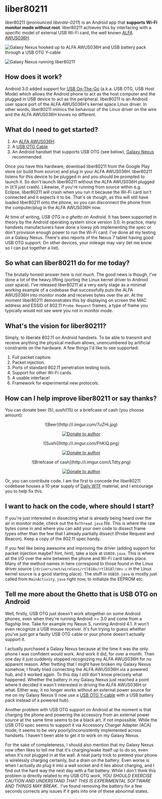 liber80211
==========

liber80211 (pronounced *liberate-0211*) is an Android app that **supports Wi-Fi monitor mode without root**.  liber80211 achieves this by interfacing with a specific model of external USB Wi-Fi card, the well known [ALFA AWUS036H](http://www.amazon.com/gp/product/B000QYGNKQ/ref=as_li_qf_sp_asin_il_tl?ie=UTF8&camp=1789&creative=9325&creativeASIN=B000QYGNKQ&linkCode=as2&tag=liber80211-20).

![Galaxy Nexus hooked up to ALFA AWUS036H and USB battery pack through a USB OTG Y-cable](http://i.imgur.com/9AHs4.jpg)

![Galaxy Nexus running liber80211](http://i.imgur.com/5aTBE.jpg)

## How does it work?
Android 3.0 added support for [USB On-The-Go](http://en.wikipedia.org/wiki/USB_On-The-Go) (a.k.a. USB OTG, USB Host Mode) which allows the Android phone to act as the host computer and the plugged in USB device to act as the peripheral.  liber80211 is an Android user space port of the ALFA AWUS036H's kernel space Linux driver.  In other words, liber80211 mimics the behaviour of the Linux driver on the wire and the ALFA AWUS036H knows no different.

## What do I need to get started?
1. An [ALFA AWUS036H](http://www.amazon.com/gp/product/B000QYGNKQ/ref=as_li_qf_sp_asin_il_tl?ie=UTF8&camp=1789&creative=9325&creativeASIN=B000QYGNKQ&linkCode=as2&tag=liber80211-20).
2. A [USB OTG Cable](http://www.amazon.com/gp/product/B005QX7KYU/ref=as_li_qf_sp_asin_il_tl?ie=UTF8&camp=1789&creative=9325&creativeASIN=B005QX7KYU&linkCode=as2&tag=liber80211-20)
3. An Android handset that supports USB OTG (see below), [Galaxy Nexus](http://www.amazon.com/gp/product/B005ZEF01A/ref=as_li_qf_sp_asin_il_tl?ie=UTF8&camp=1789&creative=9325&creativeASIN=B005ZEF01A&linkCode=as2&tag=liber80211-20) recommended.

Once you have this hardware, download liber80211 from the Google Play store (or build from source) and plug in your ALFA AWUS036H.  liber80211 listens for this device to be plugged in and you should be prompted to launch it.   So don't launch liber80211 without the ALFA AWUS036H plugged in (it'll just crash).  Likewise, if you're running from source within e.g. Eclipse, liber80211 will crash when you run it because the Wi-Fi card isn't connected and it expects it to be.  That's ok though, as this will still have loaded liber80211 onto the phone, so you can disconnect the phone from the computer/plug in the ALFA AWUS036H now.

At time of writing, *USB OTG is a ghetto on Android*.  It has been supported in theory by the Android operating system since version 3.0.  In practice, many handsets manufacturers have done a lowsy job implementing the spec or don't provision enough power to run the Wi-Fi card.  I've done all my testing on a Galaxy Nexus.  There's also reports of the Nexus 7 tablet having good USB OTG support.  On other devices, your mileage may vary (let me know so I can put together a list).

## So what can liber80211 do for me today?
The brutally honest answer here is *not much*.  The good news is though, I've done a lot of the heavy lifting (porting the Linux kernel driver to Android user space).  I've released liber80211 at a very early stage as a minimal working example of a codebase that successfully puts the ALFA AWUS036H into monitor mode and receives bytes over the air.  At the moment liber80211 demonstrates this by displaying on screen the MAC address and ESSID of 802.11 `Probe Request` frames, a type of frame you typically would not see were you not in monitor mode.

## What's the vision for liber80211?
Simply, to liberate 802.11 on Android handsets.  To be able to transmit and receive anything the physical medium allows, unencumbered by artificial constraints on the hardware.  A few things I'd like to see supported:

1. Full packet capture.
2. Packet injection.
3. Ports of standard 802.11 penetration testing tools.
4. Support for other Wi-Fi cards.
5. A usable interface!
6. Framework for experimental new protocols. 

## How can I help improve liber80211 or say thanks?
You can donate beer ($5), sushi ($15) or a briefcase of cash (you choose amount):

<center>![Beer](http://i.imgur.com/7uZHi.jpg)
<p><a href="https://www.paypal.com/cgi-bin/webscr?cmd=_s-xclick&amp;hosted_button_id=5Z4NPY6RWU3G4"><img src="https://www.paypalobjects.com/en_US/i/btn/btn_donate_SM.gif" alt="Donate to author" style="max-width:100%;"></a></p></center>

<center>![Sushi](http://i.imgur.com/FhKiQ.png)
<p><a href="https://www.paypal.com/cgi-bin/webscr?cmd=_s-xclick&amp;hosted_button_id=HYK97ZBXK5SW8"><img src="https://www.paypalobjects.com/en_US/i/btn/btn_donate_SM.gif" alt="Donate to author" style="max-width:100%;"></a></p></center>

<center>![Briefcase of cash](http://i.imgur.com/LTdty.png)
<p><a href="https://www.paypal.com/cgi-bin/webscr?cmd=_s-xclick&amp;hosted_button_id=Q3KSCBZP6TL2N"><img src="https://www.paypalobjects.com/en_US/i/btn/btn_donate_SM.gif" alt="Donate to author" style="max-width:100%;"></a></p></center>

Or, you can contribute code.  I am the first to concede the liber80211 codebase houses a 10 year supply of [Daily WTF](http://thedailywtf.com/) material, and I encourage you to help fix this.

## I want to hack on the code, where should I start?
If you're just interested in dissecting what is already being heard over the air in monitor mode, check out the `RxThread.java` file.  This is where the raw bytes come in and where you can add your own code to dissect frame types other than the few that I already partially dissect (Probe Request and Beacon).  Keep a copy of the 802.11 spec handy.  

If you feel like being awesome and improving the driver (adding support for packet injection maybe? hint, hint), take a look at `USBIO.java`.  This is where all the I/O over the wire between the phone and Wi-Fi card takes place.  Many of the method names in here correspond to those found in the Linux driver source (`/drivers/net/wireless/rtl818x/rtl8187/dev.c` in the Linux kernel source is a good starting place).  The stuff in `USBIO.java` is mostly just called from `MainActivity.java` right now, to initialize the EEPROM etc.

## Tell me more about the Ghetto that is USB OTG on Android
Well, firstly, USB OTG just doesn't work altogether on some Android phones, even when they're running Android >= 3.0 and come from a flagship line.  Take for example my Nexus S, running Android 4.1.  It won't even recognize a USB mouse receiver.  It's fun trying to guess whether you've just got a faulty USB OTG cable or your phone doesn't actually support it.

I actually purchased a Galaxy Nexus because at the time it was the only phone I was confident would work.  And work it did, for over a month.  Then one day it just suddenly stopped recognizing my ALFA AWUS036H for no apparent reason.  After fretting that I might have broken my Galaxy Nexus somehow, I finally tried connecting the ALFA AWUS036H via a powered hub, and it worked again.  To this day I still don't know precisely what happened.  Whether the battery in my Galaxy Nexus just reached a point where it decided it wasn't interested in driving the ALFA AWUS036H or what.  Either way, it no longer works without an external power source for me on my Galaxy Nexus (I now use a [USB OTG Y-cable](http://www.ebay.com/itm/Micro-USB-Host-OTG-Cable-USB-power-Samsung-S2-i9100-S3-i9300-i9220-i9250-/190710044655?_trksid=p2045573.m2042&_trkparms=aid%3D111000%26algo%3DREC.CURRENT%26ao%3D1%26asc%3D27%26meid%3D2956906707497516260%26pid%3D100033%26prg%3D1011%26rk%3D2%26sd%3D181000169041%26) with a USB battery pack instead of a powered hub).  

Another problem with USB OTG support on Android at the moment is that charging the phone and powering the accessory from an external power source at the same time seems to be a black art, if not impossible.  While the USB OTG spec seems to support it via Accessory Charger Adapter (ACA) mode, it seems to be very poorly/inconsistently implemented across handsets.  I haven't been able to get it to work on my Galaxy Nexus.

For the sake of completeness, I should also mention that my Galaxy Nexus now often likes to tell me that it's charging/wake itself up to do so, even when it's not plugged in at the wall.  A neat party trick to pretend your phone is wirelessly charging certainly, but a drain on the battery.  Even worse is when I actually *do* plug it into a wall socket and it lies about charging, and I find out the hard way the next day with a flat battery.  While I don't think this problem is directly related to my USB OTG work, *YOU SHOULD EXERCISE CAUTION AND UNDERSTAND THAT THIS IS EXPERIMENTAL SOFTWARE AND THINGS MAY BREAK.*.  I've found removing the battery for a few seconds corrects any issues if it gets into one of these abnormal states.  
